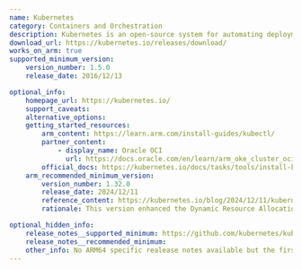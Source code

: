 ```yaml
---
name: Kubernetes
category: Containers and Orchestration
description: Kubernetes is an open-source system for automating deployment, scaling, and management of containerized applications.
download_url: https://kubernetes.io/releases/download/
works_on_arm: true
supported_minimum_version:
    version_number: 1.5.0
    release_date: 2016/12/13	

optional_info:
    homepage_url: https://kubernetes.io/
    support_caveats:
    alternative_options:
    getting_started_resources:
        arm_content: https://learn.arm.com/install-guides/kubectl/
        partner_content:
            - display_name: Oracle OCI
              url: https://docs.oracle.com/en/learn/arm_oke_cluster_oci/index.html
        official_docs: https://kubernetes.io/docs/tasks/tools/install-kubectl-linux/
    arm_recommended_minimum_version:
        version_number: 1.32.0
        release_date: 2024/12/11
        reference_content: https://kubernetes.io/blog/2024/12/11/kubernetes-v1-32-release/
        rationale: This version enhanced the Dynamic Resource Allocation, with performance improvements for ML/AI applications.

optional_hidden_info:
    release_notes__supported_minimum: https://github.com/kubernetes/kubernetes/blob/master/CHANGELOG/CHANGELOG-1.5.md#downloads-for-v150
    release_notes__recommended_minimum:
    other_info: No ARM64 specific realease notes available but the first binary for ARM64 was released from v1.5.0. Releases are officially supported up to 1 year post-release.
---
```

